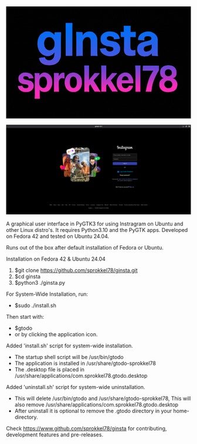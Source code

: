 ![Screenshot](https://github.com/sprokkel78/ginsta/blob/main/screenshots/title.png)

![Screenshot](https://github.com/sprokkel78/ginsta/blob/main/screenshots/gInsta-1.png)

A graphical user interface in PyGTK3 for using Instragram on Ubuntu and other Linux distro's. 
It requires Python3.10 and the PyGTK apps. Developed on Fedora 42 and tested on Ubuntu 24.04.

Runs out of the	box after default installation of Fedora or Ubuntu.

Installation on Fedora 42 & Ubuntu 24.04

1. $git clone https://github.com/sprokkel78/ginsta.git
2. $cd ginsta
3. $python3 ./ginsta.py 

For System-Wide Installation, run:
- $sudo ./install.sh

Then start with:
- $gtodo
- or by clicking the application icon.

Added 'install.sh' script for system-wide installation.
- The startup shell script will be /usr/bin/gtodo
- The application is installed in /usr/share/gtodo-sprokkel78
- The .desktop file is placed in /usr/share/applications/com.sprokkel78.gtodo.desktop

Added 'uninstall.sh' script for system-wide uninstallation.
- This will delete /usr/bin/gtodo and /usr/share/gtodo-sprokkel78,
  This will also remove /usr/share/applications/com.sprokkel78.gtodo.desktop
- After uninstall it is optional to remove the .gtodo directory in your home-directory.

Check https://www.github.com/sprokkel78/ginsta for contributing, development features and pre-releases.

